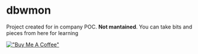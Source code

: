 # dbwmon
Project created for in company POC. **Not mantained**. You can take bits and pieces from here for learning


[!["Buy Me A Coffee"](https://www.buymeacoffee.com/assets/img/custom_images/orange_img.png)](https://www.buymeacoffee.com/mateuszlewicki)
